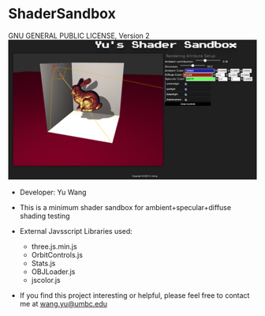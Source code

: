 # ShaderSandbox
GNU GENERAL PUBLIC LICENSE, Version 2
![alt tag](icon.png)
* Developer: Yu Wang

* This is a minimum shader sandbox for ambient+specular+diffuse shading testing

* External Javsscript Libraries used:
  - three.js.min.js
  - OrbitControls.js
  - Stats.js
  - OBJLoader.js
  - jscolor.js

* If you find this project interesting or helpful, please feel free to contact me at wang.yu@umbc.edu
